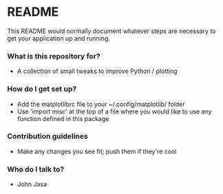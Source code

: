 # README #

This README would normally document whatever steps are necessary to get your application up and running.

### What is this repository for? ###

* A collection of small tweaks to improve Python / plotting

### How do I get set up? ###

* Add the matplotlibrc file to your ~/.config/matplotlib/ folder
* Use 'import misc' at the top of a file where you would like to use any function defined in this package

### Contribution guidelines ###

* Make any changes you see fit; push them if they're cool

### Who do I talk to? ###

* John Jasa